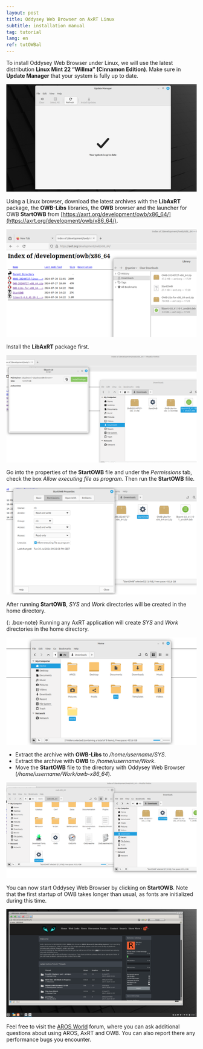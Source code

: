 ```yaml
---
layout: post
title: Oddysey Web Browser on AxRT Linux
subtitle: installation manual
tag: tutorial
lang: en
ref: tutOWBal
---
```


To install Oddysey Web Browser under Linux, we will use the latest distribution **Linux Mint 22 “Willma” (Cinnamon Edition)**. Make sure in **Update Manager** that your system is fully up to date. 

![hosted1](/assets/img/hosted1.png)

Using a Linux browser, download the latest archives with the **LibAxRT** package, the **OWB-Libs** libraries, the **OWB** browser and the launcher for OWB **StartOWB** from [https://axrt.org/development/owb/x86_64/](https://axrt.org/development/owb/x86_64/).

![axrt1](/assets/img/axrt1.png)

Install the **LibAxRT** package first.

![axrt2](/assets/img/axrt2.png)

Go into the properties of the **StartOWB** file and under the *Permissions* tab, check the box *Allow executing file as program*. Then run the **StartOWB** file.

![axrt3](/assets/img/axrt3.png)

After running **StartOWB**, *SYS* and *Work* directories will be created in the home directory. 

{: .box-note}
Running any AxRT application will create *SYS* and *Work* directories in the home directory.

![axrt4](/assets/img/axrt4.png)

- Extract the archive with **OWB-Libs** to */home/username/SYS*. 
- Extract the archive with **OWB** to */home/username/Work*.
- Move the **StartOWB** file to the directory with Oddysey Web Browser (*/home/username/Work/owb-x86_64*).

![axrt5](/assets/img/axrt5.png)

You can now start Oddysey Web Browser by clicking on **StartOWB**. Note that the first startup of OWB takes longer than usual, as fonts are initialized during this time.

![axrt6](/assets/img/axrt6.png)

Feel free to visit the [AROS World](https://www.arosworld.org) forum, where you can ask additional questions about using AROS, AxRT and OWB. You can also report there any performance bugs you encounter.

